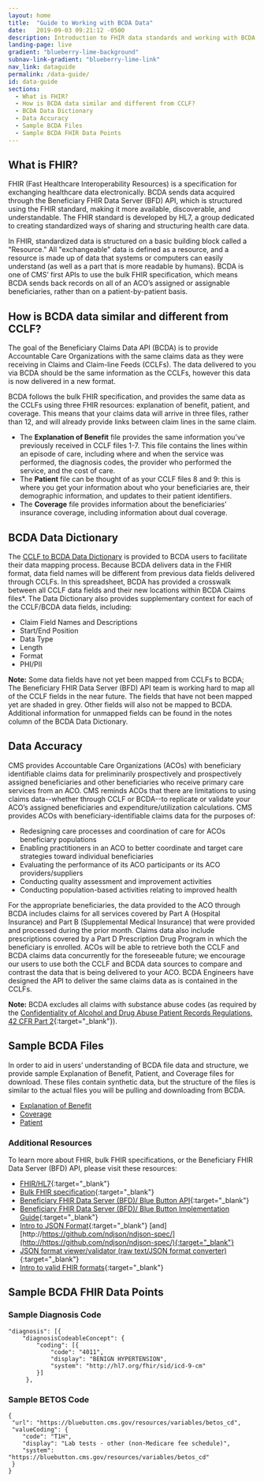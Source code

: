 ```yaml
---
layout: home
title:  "Guide to Working with BCDA Data"
date:   2019-09-03 09:21:12 -0500
description: Introduction to FHIR data standards and working with BCDA data.
landing-page: live
gradient: "blueberry-lime-background"
subnav-link-gradient: "blueberry-lime-link"
nav_link: dataguide
permalink: /data-guide/
id: data-guide
sections:
  - What is FHIR?
  - How is BCDA data similar and different from CCLF?
  - BCDA Data Dictionary
  - Data Accuracy
  - Sample BCDA Files
  - Sample BCDA FHIR Data Points
---
```


## What is FHIR?
FHIR (Fast Healthcare Interoperability Resources) is a specification for exchanging healthcare data electronically. BCDA sends data acquired through the Beneficiary FHIR Data Server (BFD) API, which is structured using the FHIR standard, making it more available, discoverable, and understandable. The FHIR standard is developed by HL7, a group dedicated to creating standardized ways of sharing and structuring health care data.

In FHIR, standardized data is structured on a basic building block called a "Resource." All "exchangeable" data is defined as a resource, and a resource is made up of data that systems or computers can easily understand (as well as a part that is more readable by humans).
BCDA is one of CMS’ first APIs to use the bulk FHIR specification, which means BCDA sends back records on all of an ACO’s assigned or assignable beneficiaries, rather than on a patient-by-patient basis.

## How is BCDA data similar and different from CCLF?
The goal of the Beneficiary Claims Data API (BCDA) is to provide Accountable Care Organizations with the same claims data as they were receiving in Claims and Claim-line Feeds (CCLFs). The data delivered to you via BCDA should be the same information as the CCLFs, however this data is now delivered in a new format.

BCDA follows the bulk FHIR specification, and provides the same data as the CCLFs using three FHIR resources: explanation of benefit, patient, and coverage. This means that your claims data will arrive in three files, rather than 12, and will already provide links between claim lines in the same claim.

* The **Explanation of Benefit** file provides the same information you’ve previously received in CCLF files 1-7. This file contains the lines within an episode of care, including where and when the service was performed, the diagnosis codes, the provider who performed the service, and the cost of care.
* The **Patient** file can be thought of as your CCLF files 8 and 9: this is where you get your information about who your beneficiaries are, their demographic information, and updates to their patient identifiers.
* The **Coverage** file provides information about the beneficiaries’ insurance coverage, including information about dual coverage.

## BCDA Data Dictionary
The [CCLF to BCDA Data Dictionary](/assets/data/CCLF_BCDA_BB_Crosswalk.xlsx) is provided to BCDA users to facilitate their data mapping process. Because BCDA delivers data in the FHIR format, data field names will be different from previous data fields delivered through CCLFs. In this spreadsheet, BCDA has provided a crosswalk between all CCLF data fields and their new locations within BCDA Claims files*. The Data Dictionary also provides supplementary context for each of the CCLF/BCDA data fields, including:
* Claim Field Names and Descriptions
* Start/End Position
* Data Type
* Length
* Format
* PHI/PII

**Note:** Some data fields have not yet been mapped from CCLFs to BCDA; The Beneficiary FHIR Data Server (BFD) API team is working hard to map all of the CCLF fields in the near future. The fields that have not been mapped yet are shaded in grey. Other fields will also not be mapped to BCDA. Additional information for unmapped fields can be found in the notes column of the BCDA Data Dictionary.

## Data Accuracy
CMS provides Accountable Care Organizations (ACOs) with beneficiary identifiable claims data for preliminarily prospectively and prospectively assigned beneficiaries and other beneficiaries who receive primary care services from an ACO. CMS reminds ACOs that there are limitations to using claims data--whether through CCLF or BCDA--to replicate or validate your ACO’s assigned beneficiaries and expenditure/utilization calculations. CMS provides ACOs with beneficiary-identifiable claims data for the purposes of:
* Redesigning care processes and coordination of care for ACOs beneficiary populations
* Enabling practitioners in an ACO to better coordinate and target care strategies toward individual beneficiaries
* Evaluating the performance of its ACO participants or its ACO providers/suppliers
* Conducting quality assessment and improvement activities
* Conducting population-based activities relating to improved health

For the appropriate beneficiaries, the data provided to the ACO through BCDA includes claims for all services covered by Part A (Hospital Insurance) and Part B (Supplemental Medical Insurance) that were provided and processed during the prior month. Claims data also include prescriptions covered by a Part D Prescription Drug Program in which the beneficiary is enrolled. ACOs will be able to retrieve both the CCLF and BCDA claims data concurrently for the foreseeable future; we encourage our users to use both the CCLF and BCDA data sources to compare and contrast the data that is being delivered to your ACO. BCDA Engineers have designed the API to deliver the same claims data as is contained in the CCLFs.

**Note:** BCDA excludes all claims with substance abuse codes (as required by the [Confidentiality of Alcohol and Drug Abuse Patient Records Regulations, 42 CFR Part 2](https://www.ecfr.gov/cgi-bin/text-idx?rgn=div5;node=42%3A1.0.1.1.2){:target="_blank"}).

## Sample BCDA Files
In order to aid in users’ understanding of BCDA file data and structure, we provide sample Explanation of Benefit, Patient, and Coverage files for download. These files contain synthetic data, but the structure of the files is similar to the actual files you will be pulling and downloading from BCDA.

* [Explanation of Benefit](/assets/data/ExplanationOfBenefit.ndjson)
* [Coverage](/assets/data/Coverage.ndjson)
* [Patient](/assets/data/Patient.ndjson)

### Additional Resources
To learn more about FHIR, bulk FHIR specifications, or the  Beneficiary FHIR Data Server (BFD) API, please visit these resources:

* [FHIR/HL7](https://www.hl7.org/fhir/){:target="_blank"}
* [Bulk FHIR specification](http://build.fhir.org/ig/HL7/VhDir/bulk-data.html){:target="_blank"}
* [Beneficiary FHIR Data Server (BFD)/ Blue Button API](https://bluebutton.cms.gov/developers/){:target="_blank"}
* [Beneficiary FHIR Data Server (BFD)/ Blue Button Implementation Guide](https://bluebutton.cms.gov/assets/ig/index.html){:target="_blank"}
* [Intro to JSON Format](http://json.org){:target="_blank"} [and] [http://https://github.com/ndjson/ndjson-spec/](http://https://github.com/ndjson/ndjson-spec/){:target="_blank"}
* [JSON format viewer/validator (raw text/JSON format converter)](https://jsonlint.com/){:target="_blank"}
* [Intro to valid FHIR formats](http://hl7.org/fhir/STU3/validation.html){:target="_blank"}

## Sample BCDA FHIR Data Points

### Sample Diagnosis Code
```
"diagnosis": [{
    "diagnosisCodeableConcept": {
        "coding": [{
            "code": "4011",
            "display": "BENIGN HYPERTENSION",
            "system": "http://hl7.org/fhir/sid/icd-9-cm"
        }]
     },
```

### Sample BETOS Code
```
{
 "url": "https://bluebutton.cms.gov/resources/variables/betos_cd",
 "valueCoding": {
    "code": "T1H",
    "display": "Lab tests - other (non-Medicare fee schedule)",
    "system": "https://bluebutton.cms.gov/resources/variables/betos_cd"
 }
}
```
